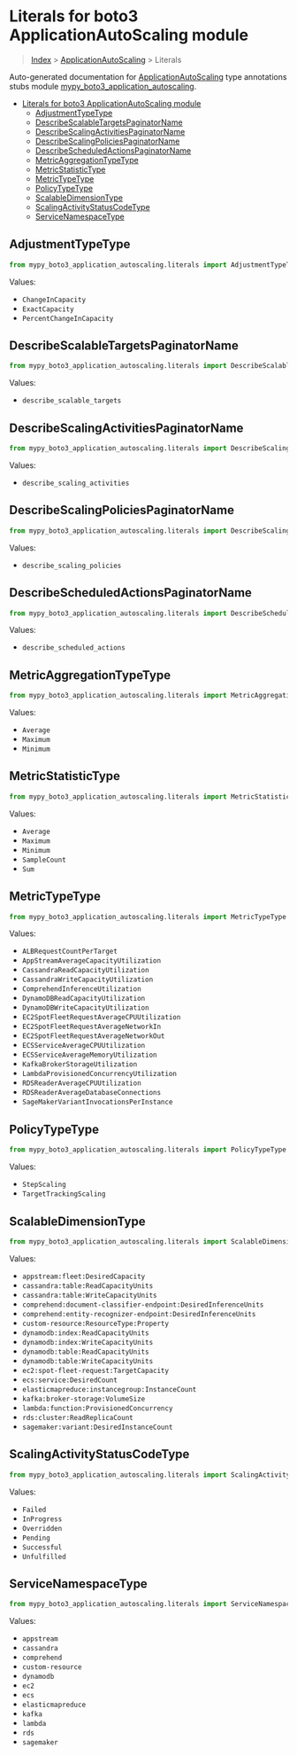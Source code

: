 # Literals for boto3 ApplicationAutoScaling module

> [Index](..) > [ApplicationAutoScaling](.) > Literals

Auto-generated documentation for
[ApplicationAutoScaling](https://boto3.amazonaws.com/v1/documentation/api/1.17.76/reference/services/application-autoscaling.html#ApplicationAutoScaling)
type annotations stubs module
[mypy_boto3_application_autoscaling](https://pypi.org/project/mypy-boto3-application-autoscaling/).

- [Literals for boto3 ApplicationAutoScaling module](#literals-for-boto3-applicationautoscaling-module)
  - [AdjustmentTypeType](#adjustmenttypetype)
  - [DescribeScalableTargetsPaginatorName](#describescalabletargetspaginatorname)
  - [DescribeScalingActivitiesPaginatorName](#describescalingactivitiespaginatorname)
  - [DescribeScalingPoliciesPaginatorName](#describescalingpoliciespaginatorname)
  - [DescribeScheduledActionsPaginatorName](#describescheduledactionspaginatorname)
  - [MetricAggregationTypeType](#metricaggregationtypetype)
  - [MetricStatisticType](#metricstatistictype)
  - [MetricTypeType](#metrictypetype)
  - [PolicyTypeType](#policytypetype)
  - [ScalableDimensionType](#scalabledimensiontype)
  - [ScalingActivityStatusCodeType](#scalingactivitystatuscodetype)
  - [ServiceNamespaceType](#servicenamespacetype)

## AdjustmentTypeType

```python
from mypy_boto3_application_autoscaling.literals import AdjustmentTypeType
```

Values:

- `ChangeInCapacity`
- `ExactCapacity`
- `PercentChangeInCapacity`

## DescribeScalableTargetsPaginatorName

```python
from mypy_boto3_application_autoscaling.literals import DescribeScalableTargetsPaginatorName
```

Values:

- `describe_scalable_targets`

## DescribeScalingActivitiesPaginatorName

```python
from mypy_boto3_application_autoscaling.literals import DescribeScalingActivitiesPaginatorName
```

Values:

- `describe_scaling_activities`

## DescribeScalingPoliciesPaginatorName

```python
from mypy_boto3_application_autoscaling.literals import DescribeScalingPoliciesPaginatorName
```

Values:

- `describe_scaling_policies`

## DescribeScheduledActionsPaginatorName

```python
from mypy_boto3_application_autoscaling.literals import DescribeScheduledActionsPaginatorName
```

Values:

- `describe_scheduled_actions`

## MetricAggregationTypeType

```python
from mypy_boto3_application_autoscaling.literals import MetricAggregationTypeType
```

Values:

- `Average`
- `Maximum`
- `Minimum`

## MetricStatisticType

```python
from mypy_boto3_application_autoscaling.literals import MetricStatisticType
```

Values:

- `Average`
- `Maximum`
- `Minimum`
- `SampleCount`
- `Sum`

## MetricTypeType

```python
from mypy_boto3_application_autoscaling.literals import MetricTypeType
```

Values:

- `ALBRequestCountPerTarget`
- `AppStreamAverageCapacityUtilization`
- `CassandraReadCapacityUtilization`
- `CassandraWriteCapacityUtilization`
- `ComprehendInferenceUtilization`
- `DynamoDBReadCapacityUtilization`
- `DynamoDBWriteCapacityUtilization`
- `EC2SpotFleetRequestAverageCPUUtilization`
- `EC2SpotFleetRequestAverageNetworkIn`
- `EC2SpotFleetRequestAverageNetworkOut`
- `ECSServiceAverageCPUUtilization`
- `ECSServiceAverageMemoryUtilization`
- `KafkaBrokerStorageUtilization`
- `LambdaProvisionedConcurrencyUtilization`
- `RDSReaderAverageCPUUtilization`
- `RDSReaderAverageDatabaseConnections`
- `SageMakerVariantInvocationsPerInstance`

## PolicyTypeType

```python
from mypy_boto3_application_autoscaling.literals import PolicyTypeType
```

Values:

- `StepScaling`
- `TargetTrackingScaling`

## ScalableDimensionType

```python
from mypy_boto3_application_autoscaling.literals import ScalableDimensionType
```

Values:

- `appstream:fleet:DesiredCapacity`
- `cassandra:table:ReadCapacityUnits`
- `cassandra:table:WriteCapacityUnits`
- `comprehend:document-classifier-endpoint:DesiredInferenceUnits`
- `comprehend:entity-recognizer-endpoint:DesiredInferenceUnits`
- `custom-resource:ResourceType:Property`
- `dynamodb:index:ReadCapacityUnits`
- `dynamodb:index:WriteCapacityUnits`
- `dynamodb:table:ReadCapacityUnits`
- `dynamodb:table:WriteCapacityUnits`
- `ec2:spot-fleet-request:TargetCapacity`
- `ecs:service:DesiredCount`
- `elasticmapreduce:instancegroup:InstanceCount`
- `kafka:broker-storage:VolumeSize`
- `lambda:function:ProvisionedConcurrency`
- `rds:cluster:ReadReplicaCount`
- `sagemaker:variant:DesiredInstanceCount`

## ScalingActivityStatusCodeType

```python
from mypy_boto3_application_autoscaling.literals import ScalingActivityStatusCodeType
```

Values:

- `Failed`
- `InProgress`
- `Overridden`
- `Pending`
- `Successful`
- `Unfulfilled`

## ServiceNamespaceType

```python
from mypy_boto3_application_autoscaling.literals import ServiceNamespaceType
```

Values:

- `appstream`
- `cassandra`
- `comprehend`
- `custom-resource`
- `dynamodb`
- `ec2`
- `ecs`
- `elasticmapreduce`
- `kafka`
- `lambda`
- `rds`
- `sagemaker`
